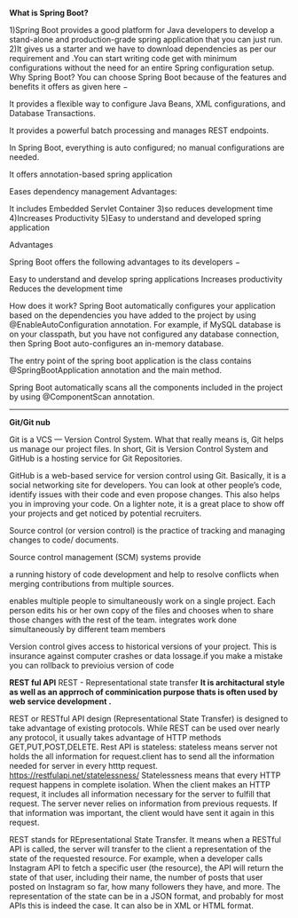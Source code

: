 **What is Spring Boot?**

1)Spring Boot provides a good platform for Java developers to develop a stand-alone and production-grade spring application that you can just run. 
2)It gives us a starter and we have to download dependencies as per our requirement and  .You can start writing code  get with minimum configurations without the need for an entire Spring configuration setup. 
Why Spring Boot?
You can choose Spring Boot because of the features and benefits it offers as given here −

It provides a flexible way to configure Java Beans, XML configurations, and Database Transactions.

It provides a powerful batch processing and manages REST endpoints.

In Spring Boot, everything is auto configured; no manual configurations are needed.

It offers annotation-based spring application

Eases dependency management
Advantages:

It includes Embedded Servlet Container
3)so reduces development time
4)Increases Productivity
5)Easy to understand and developed spring application


Advantages

Spring Boot offers the following advantages to its developers −

Easy to understand and develop spring applications
Increases productivity
Reduces the development time




How does it work?
Spring Boot automatically configures your application based on the dependencies you have added to the project by using @EnableAutoConfiguration annotation. For example, if MySQL database is on your classpath, but you have not configured any database connection, then Spring Boot auto-configures an in-memory database.

The entry point of the spring boot application is the class contains @SpringBootApplication annotation and the main method.

Spring Boot automatically scans all the components included in the project by using @ComponentScan annotation.

********************************************************************************************
**Git/Git nub**

Git is a VCS — Version Control System. What that really means is, Git helps us manage our project files.
In short, Git is Version Control System and GitHub is a hosting service for Git Repositories.

GitHub is a web-based service for version control using Git. Basically, it is a social networking site for developers. 
You can look at other people’s code, identify issues with their code and even propose changes. 
This also helps you in improving your code. On a lighter note, 
it is a great place to show off your projects and get noticed by potential recruiters.


Source control (or version control) is the practice of tracking and managing
changes to code/ documents.

Source control management (SCM) systems provide

a running history of code development and help to resolve conflicts when merging
contributions from multiple sources.

enables multiple people to simultaneously work on a single project. Each person
edits his or her own copy of the files and chooses when to share those changes with
the rest of the team. integrates work done simultaneously by different team
members

Version control gives access to historical versions of your project. This is insurance
against computer crashes or data lossage.if you make a mistake you can rollback to previoius version of code

**REST ful API**
REST - Representational state transfer
**It is architactural style as well as an apprroch of comminication purpose thats is often used by web service development .**


REST or RESTful API design (Representational State Transfer) is designed to take advantage of existing protocols. While REST can be used over nearly any protocol, 
it usually takes advantage of HTTP methods GET,PUT,POST,DELETE.
Rest API is stateless:
stateless means server not holds the all information for request.client has to send all the information needed for server in every htttp request.
https://restfulapi.net/statelessness/
Statelessness means that every HTTP request happens in complete isolation. When the client makes an HTTP request, it includes all information necessary for the server to fulfill that request. The server never relies on information from previous requests. If that information was important, the client would have sent it again in this request.


REST stands for REpresentational State Transfer.
It means when a RESTful API is called, the server will transfer to the client a representation of the state of the requested resource.
For example, when a developer calls Instagram API to fetch a specific user (the resource), the API will return the state of that user, including their name, the number of posts that user posted on Instagram so far, how many followers they have, and more.
The representation of the state can be in a JSON format, and probably for most APIs this is indeed the case. It can also be in XML or HTML format.
